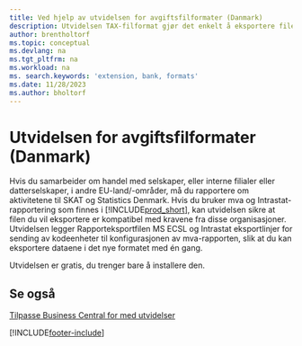 ```yaml
---
title: Ved hjelp av utvidelsen for avgiftsfilformater (Danmark)
description: Utvidelsen TAX-filformat gjør det enkelt å eksportere filer som er formatert på forhånd for å oppfylle bankens krav til elektroniske innsendinger.
author: brentholtorf
ms.topic: conceptual
ms.devlang: na
ms.tgt_pltfrm: na
ms.workload: na
ms. search.keywords: 'extension, bank, formats'
ms.date: 11/28/2023
ms.author: bholtorf
---
```


# <a name="the-tax-file-formats-dk-extension"></a>Utvidelsen for avgiftsfilformater (Danmark)
Hvis du samarbeider om handel med selskaper, eller interne filialer eller datterselskaper, i andre EU-land/-områder, må du rapportere om aktivitetene til SKAT og Statistics Denmark. Hvis du bruker mva og Intrastat-rapportering som finnes i [!INCLUDE[prod_short](includes/prod_short.md)], kan utvidelsen sikre at filen du vil eksportere er kompatibel med kravene fra disse organisasjoner. Utvidelsen legger Rapporteksportfilen MS ECSL og Intrastat eksportlinjer for sending av kodeenheter til konfigurasjonen av mva-rapporten, slik at du kan eksportere dataene i det nye formatet med én gang.

Utvidelsen er gratis, du trenger bare å installere den.

## <a name="see-also"></a>Se også
[Tilpasse Business Central for med utvidelser](ui-extensions.md)


[!INCLUDE[footer-include](includes/footer-banner.md)]
